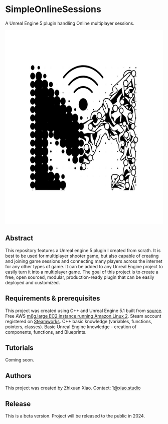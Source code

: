 # SimpleOnlineSessions
 A Unreal Engine 5 plugin handling Online multiplayer sessions.

<p align="center">
  <img width="670" height="615" src="https://github.com/Underwater008/SimpleOnlineSessions/blob/main/MLogo.png">
</p>


## Abstract

This repository features a Unreal engine 5 plugin I created from scrath. It is best to be used for multiplayer shooter game, but also capable of creating and joining game sessions and connecting many players across the internet for any other types of game. It can be added to any Unreal Engine project to easily turn it into a multiplayer game. The goal of this project is to create a free, open sourced, modular, production-ready plugin that can be easily deployed and customized.

## Requirements & prerequisites

This project was created using C++ and Unreal Engine 5.1 built from [source]([url](https://github.com/EpicGames/UnrealEngine/tree/release)).
Free AWS [m6g.large EC2 instance running Amazon Linux 2]([url](https://aws.amazon.com/ec2/graviton/)).
Steam account registered on [Steamworks]([url](https://partner.steamgames.com/)).
C++ basic knowledge (variables, functions, pointers, classes).
Basic Unreal Engine knowledge - creation of components, functions, and Blueprints.

## Tutorials

Coming soon.

## Authors

This project was created by Zhixuan Xiao.
Contact: 1@xiao.studio

## Release

This is a beta version.
Project will be released to the public in 2024.

